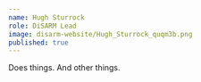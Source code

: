 ```yaml
---
name: Hugh Sturrock
role: DiSARM Lead
image: disarm-website/Hugh_Sturrock_quqm3b.png
published: true
---
```

Does things. And other things.
